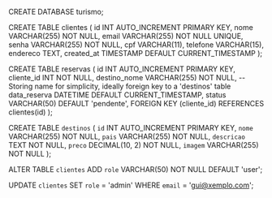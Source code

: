 CREATE DATABASE turismo;

CREATE TABLE clientes (
    id INT AUTO_INCREMENT PRIMARY KEY,
    nome VARCHAR(255) NOT NULL,
    email VARCHAR(255) NOT NULL UNIQUE,
    senha VARCHAR(255) NOT NULL,
    cpf VARCHAR(11),
    telefone VARCHAR(15),
    endereco TEXT,
    created_at TIMESTAMP DEFAULT CURRENT_TIMESTAMP
);

CREATE TABLE reservas (
    id INT AUTO_INCREMENT PRIMARY KEY,
    cliente_id INT NOT NULL,
    destino_nome VARCHAR(255) NOT NULL, -- Storing name for simplicity, ideally foreign key to a 'destinos' table
    data_reserva DATETIME DEFAULT CURRENT_TIMESTAMP,
    status VARCHAR(50) DEFAULT 'pendente',
    FOREIGN KEY (cliente_id) REFERENCES clientes(id)
);

CREATE TABLE `destinos` (
  `id` INT AUTO_INCREMENT PRIMARY KEY,
  `nome` VARCHAR(255) NOT NULL,
  `pais` VARCHAR(255) NOT NULL,
  `descricao` TEXT NOT NULL,
  `preco` DECIMAL(10, 2) NOT NULL,
  `imagem` VARCHAR(255) NOT NULL
);


ALTER TABLE `clientes` ADD `role` VARCHAR(50) NOT NULL DEFAULT 'user';

UPDATE `clientes` SET `role` = 'admin' WHERE `email` = 'gui@xemplo.com';


